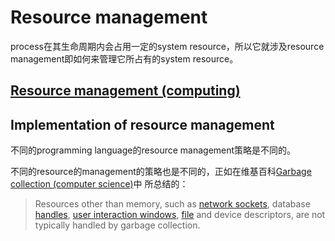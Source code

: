 # Resource management 

process在其生命周期内会占用一定的system resource，所以它就涉及resource management即如何来管理它所占有的system resource。

## [Resource management (computing)](https://en.wikipedia.org/wiki/Resource_management_(computing))



## Implementation of resource management

不同的programming language的resource management策略是不同的。

不同的resource的management的策略也是不同的，正如在维基百科[Garbage collection (computer science)](https://en.wikipedia.org/wiki/Garbage_collection_(computer_science))中 所总结的：

> Resources other than memory, such as [network sockets](https://en.wikipedia.org/wiki/Network_socket), database [handles](https://en.wikipedia.org/wiki/Handle_(computing)), [user interaction windows](https://en.wikipedia.org/wiki/Window_(computing)), [file](https://en.wikipedia.org/wiki/File_(computing)) and device descriptors, are not typically handled by garbage collection.